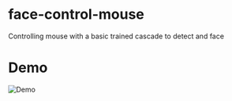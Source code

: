 # face-control-mouse
Controlling mouse with a basic trained cascade to detect and face

# Demo
![Demo](pingpong.gif)

